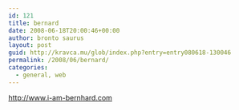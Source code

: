 ```yaml
---
id: 121
title: bernard
date: 2008-06-18T20:00:46+00:00
author: bronto saurus
layout: post
guid: http://kravca.mu/glob/index.php?entry=entry080618-130046
permalink: /2008/06/bernard/
categories:
  - general, web
---
```

<a href="http://www.i-am-bernhard.com" target="_blank" >http://www.i-am-bernhard.com</a>